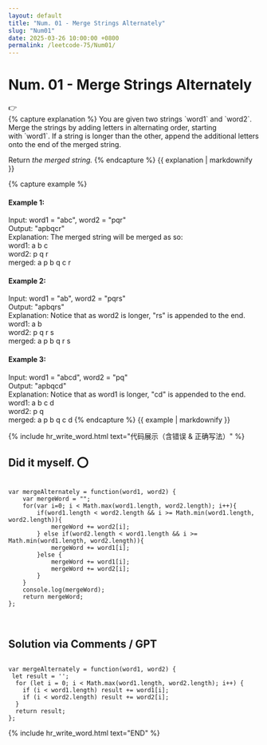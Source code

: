 ```yaml
---
layout: default
title: "Num. 01 - Merge Strings Alternately"
slug: "Num01"
date: 2025-03-26 10:00:00 +0800
permalink: /leetcode-75/Num01/
---
```


# Num. 01 - Merge Strings Alternately

<aside class="asideDiv">
    <div>👉</div>
    <div>
        <main>
            {% capture explanation %}
You are given two strings `word1` and `word2`. Merge the strings by adding letters in alternating order, starting with `word1`. If a string is longer than the other, append the additional letters onto the end of the merged string.

Return *the merged string.*
            {% endcapture %}
            {{ explanation | markdownify }}
        </main>
        <main>
            {% capture example %}
#### Example 1:
Input: word1 = "abc", word2 = "pqr"<br>
Output: "apbqcr"<br>
Explanation: The merged string will be merged as so:<br>
word1:  a   b   c<br>
word2:    p   q   r<br>
merged: a p b q c r
#### Example 2:
Input: word1 = "ab", word2 = "pqrs"<br>
Output: "apbqrs"<br>
Explanation: Notice that as word2 is longer, "rs" is appended to the end.<br>
word1:  a   b<br>
word2:    p   q   r   s<br>
merged: a p b q   r   s
#### Example 3:
Input: word1 = "abcd", word2 = "pq"<br>
Output: "apbqcd"<br>
Explanation: Notice that as word1 is longer, "cd" is appended to the end.<br>
word1:  a   b   c   d<br>
word2:    p   q<br>
merged: a p b q c   d
            {% endcapture %}
            {{ example | markdownify }}
        </main>
    </div>
</aside>

{% include hr_write_word.html text="代码展示（含错误 & 正确写法）" %}

## **Did it myself.**  &#x2B55;
<pre><code class="language-js">
var mergeAlternately = function(word1, word2) {
    var mergeWord = "";
    for(var i=0; i < Math.max(word1.length, word2.length); i++){
        if(word1.length < word2.length && i >= Math.min(word1.length, word2.length)){
            mergeWord += word2[i];
        } else if(word2.length < word1.length && i >= Math.min(word1.length, word2.length)){
            mergeWord += word1[i];
        }else {
            mergeWord += word1[i];
            mergeWord += word2[i];
        }
    }
    console.log(mergeWord);
    return mergeWord;
};
</code></pre>
<br />

## **Solution via Comments / GPT**
<pre><code class="language-js">
var mergeAlternately = function(word1, word2) {
 let result = '';
  for (let i = 0; i < Math.max(word1.length, word2.length); i++) {
    if (i < word1.length) result += word1[i];
    if (i < word2.length) result += word2[i];
  }
  return result;
};
</code></pre>

{% include hr_write_word.html text="END" %}
